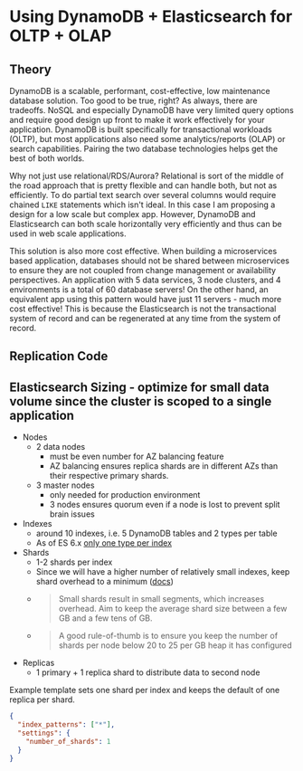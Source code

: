 # Using DynamoDB + Elasticsearch for OLTP + OLAP

## Theory
DynamoDB is a scalable, performant, cost-effective, low maintenance database solution.  Too good to be true, right?  As always, there are tradeoffs.  NoSQL and especially DynamoDB have very limited query options and require good design up front to make it work effectively for your application.  DynamoDB is built specifically for transactional workloads (OLTP), but most applications also need some analytics/reports (OLAP) or search capabilities.  Pairing the two database technologies helps get the best of both worlds.

Why not just use relational/RDS/Aurora?  Relational is sort of the middle of the road approach that is pretty flexible and can handle both, but not as efficiently.  To do partial text search over several columns would require chained `LIKE` statements which isn't ideal.  In this case I am proposing a design for a low scale but complex app.  However, DynamoDB and Elasticsearch can both scale horizontally very efficiently and thus can be used in web scale applications.

This solution is also more cost effective.  When building a microservices based application, databases should not be shared between microservices to ensure they are not coupled from change management or availability perspectives.  An application with 5 data services, 3 node clusters, and 4 environments is a total of 60 database servers!  On the other hand, an equivalent app using this pattern would have just 11 servers - much more cost effective!  This is because the Elasticsearch is not the transactional system of record and can be regenerated at any time from the system of record.

## Replication Code

## Elasticsearch Sizing - optimize for small data volume since the cluster is scoped to a single application
- Nodes
  - 2 data nodes
    - must be even number for AZ balancing feature
    - AZ balancing ensures replica shards are in different AZs than their respective primary shards.
  - 3 master nodes
    - only needed for production environment
    - 3 nodes ensures quorum even if a node is lost to prevent split brain issues
- Indexes
  - around 10 indexes, i.e. 5 DynamoDB tables and 2 types per table
  - As of ES 6.x [only one type per index](https://www.elastic.co/guide/en/elasticsearch/reference/current/_basic_concepts.html#_type)
- Shards
  - 1-2 shards per index
  - Since we will have a higher number of relatively small indexes, keep shard overhead to a minimum ([docs](https://www.elastic.co/blog/how-many-shards-should-i-have-in-my-elasticsearch-cluster))
  - >Small shards result in small segments, which increases overhead. Aim to keep the average shard size between a few GB and a few tens of GB.
  - >A good rule-of-thumb is to ensure you keep the number of shards per node below 20 to 25 per GB heap it has configured
- Replicas
  - 1 primary + 1 replica shard to distribute data to second node

Example template sets one shard per index and keeps the default of one replica per shard.
```json
{
  "index_patterns": ["*"],
  "settings": {
    "number_of_shards": 1
  }
}
```
